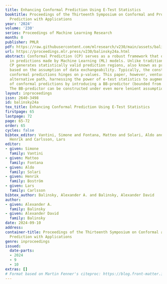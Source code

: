 ```yaml
---
title: Enhancing Conformal Prediction Using E-Test Statistics
booktitle: Proceedings of the Thirteenth Symposium on Conformal and Probabilistic
  Prediction with Applications
year: '2024'
volume: '230'
series: Proceedings of Machine Learning Research
month: 0
publisher: PMLR
pdf: https://raw.githubusercontent.com/mlresearch/v230/main/assets/balinsky24a/balinsky24a.pdf
url: https://proceedings.mlr.press/v230/balinsky24a.html
abstract: Conformal Prediction (CP) serves as a robust framework that quantifies uncertainty
  in predictions made by Machine Learning (ML) models. Unlike traditional point predictors,
  CP generates statistically valid prediction regions, also known as prediction intervals,
  based on the assumption of data exchangeability. Typically, the construction of
  conformal predictions hinges on p-values. This paper, however, ventures down an
  alternative path, harnessing the power of e-test statistics to augment the efficacy
  of conformal predictions by introducing a BB-predictor (bounded from the below predictor).
  The BB-predictor can be constructed under even more lenient assumptions than exchangeability.
layout: inproceedings
issn: 2640-3498
id: balinsky24a
tex_title: Enhancing Conformal Prediction Using E-Test Statistics
firstpage: 65
lastpage: 72
page: 65-72
order: 65
cycles: false
bibtex_editor: Vantini, Simone and Fontana, Matteo and Solari, Aldo and Bostr\"{o}m,
  Henrik and Carlsson, Lars
editor:
- given: Simone
  family: Vantini
- given: Matteo
  family: Fontana
- given: Aldo
  family: Solari
- given: Henrik
  family: Boström
- given: Lars
  family: Carlsson
bibtex_author: Balinsky, Alexander A. and Balinsky, Alexander David
author:
- given: Alexander A.
  family: Balinsky
- given: Alexander David
  family: Balinsky
date: 2024-09-10
address:
container-title: Proceedings of the Thirteenth Symposium on Conformal and Probabilistic
  Prediction with Applications
genre: inproceedings
issued:
  date-parts:
  - 2024
  - 9
  - 10
extras: []
# Format based on Martin Fenner's citeproc: https://blog.front-matter.io/posts/citeproc-yaml-for-bibliographies/
---
```

